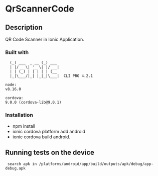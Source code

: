 # QrScannerCode

## Description 

QR Code Scanner in Ionic Application.

### Built with

```
  (_) ___  _ __ (_) ___
  | |/ _ \| '_ \| |/ __|
  | | (_) | | | | | (__
  |_|\___/|_| |_|_|\___|  CLI PRO 4.2.1

```

```
node:
v8.16.0

cordova:
9.0.0 (cordova-lib@9.0.1)

```


### Installation 
* npm install
* ionic cordova platform add android
* ionic cordova build android. 

## Running tests on the device

```
 search apk in /platforms/android/app/build/outputs/apk/debug/app-debug.apk
```